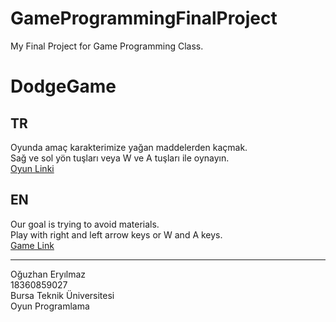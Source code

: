 # GameProgrammingFinalProject
My Final Project for Game Programming Class.<br/>
# DodgeGame
## TR<br/>
Oyunda amaç karakterimize yağan maddelerden kaçmak.<br/>
Sağ ve sol yön tuşları veya W ve A tuşları ile oynayın.<br/>
[Oyun Linki](https://simmer.io/@oguzhaneryilmaz/dodgegame)<br/>
## EN<br/>
Our goal is trying to avoid materials.<br/>
Play with right and left arrow keys or W and A keys.<br/>
[Game Link](https://simmer.io/@oguzhaneryilmaz/dodgegame)<br/>

---
Oğuzhan Eryılmaz<br/>
18360859027<br/>
Bursa Teknik Üniversitesi<br/>
Oyun Programlama<br/>
